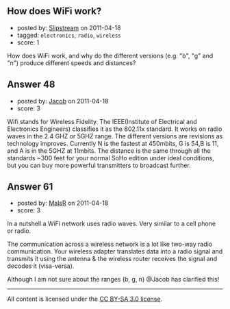 ## How does WiFi work?

- posted by: [Slipstream](https://stackexchange.com/users/-1/39-slipstream) on 2011-04-18
- tagged: `electronics`, `radio`, `wireless`
- score: 1

How does WiFi work, and why do the different versions (e.g. "b", "g" and "n") produce different speeds and distances?


## Answer 48

- posted by: [Jacob](https://stackexchange.com/users/-1/28-jacob) on 2011-04-18
- score: 3

Wifi stands for Wireless Fidelity. The IEEE(Institute of Electrical and Electronics Engineers) classifies it as the 802.11x standard. It works on radio waves in the 2.4 GHZ or 5GHZ range. The different versions are revisions as technology improves. Currently N is the fastest at 450mbits, G is 54,B is 11, and A is in the 5GHZ at 11mbits. The distance is the same through all the standards ~300 feet for your normal SoHo edition under ideal conditions, but you can buy more powerful transmitters to broadcast further.


## Answer 61

- posted by: [MalsR](https://stackexchange.com/users/-1/31-malsr) on 2011-04-18
- score: 3

In a nutshell a WiFi network uses radio waves. Very similar to a cell phone or radio. 

The communication across a wireless network is a lot like two-way radio communication. 
Your wireless adapter translates data into a radio signal and transmits it using the antenna & the wireless router receives the signal and decodes it (visa-versa). 

Although I am not sure about the ranges (b, g, n) @Jacob has clarified this!




---

All content is licensed under the [CC BY-SA 3.0 license](https://creativecommons.org/licenses/by-sa/3.0/).
